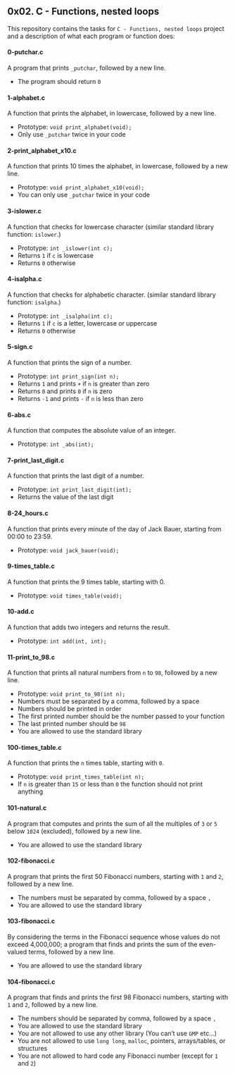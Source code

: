 ## 0x02. C - Functions, nested loops

This repository contains the tasks for `C - Functions, nested loops` project and a description of what each program or function does:

#### 0-putchar.c
A program that prints `_putchar`, followed by a new line.
* The program should return `0`

#### 1-alphabet.c
A function that prints the alphabet, in lowercase, followed by a new line.
* Prototype: `void print_alphabet(void);`
* Only use `_putchar` twice in your code

#### 2-print_alphabet_x10.c
A function that prints 10 times the alphabet, in lowercase, followed by a new line. 
* Prototype: `void print_alphabet_x10(void);` 
* You can only use `_putchar` twice in your code

#### 3-islower.c
A function that checks for lowercase character (similar standard library function: `islower`.)
* Prototype: `int _islower(int c);`
* Returns `1` if `c` is lowercase
* Returns `0` otherwise

#### 4-isalpha.c
A function that checks for alphabetic character. (similar standard library function: `isalpha`.)
* Prototype: `int _isalpha(int c);`
* Returns `1` if `c` is a letter, lowercase or uppercase
* Returns `0` otherwise

#### 5-sign.c
A function that prints the sign of a number.
* Prototype: `int print_sign(int n);`
* Returns `1` and prints `+` if `n` is greater than zero
* Returns `0` and prints `0` if `n` is zero
* Returns `-1` and prints `-` if `n` is less than zero

#### 6-abs.c
A function that computes the absolute value of an integer.
* Prototype: `int _abs(int);`

#### 7-print_last_digit.c
A function that prints the last digit of a number.
* Prototype: `int print_last_digit(int);`
 * Returns the value of the last digit

#### 8-24_hours.c
A function that prints every minute of the day of Jack Bauer, starting from 00:00 to 23:59.
* Prototype: `void jack_bauer(void);`

#### 9-times_table.c
A function that prints the 9 times table, starting with 0.
* Prototype: `void times_table(void);`

#### 10-add.c
A function that adds two integers and returns the result.
* Prototype: `int add(int, int);`

#### 11-print_to_98.c
A function that prints all natural numbers from `n` to `98`, followed by a new line.
* Prototype: `void print_to_98(int n);`
* Numbers must be separated by a comma, followed by a space
* Numbers should be printed in order
* The first printed number should be the number passed to your function
* The last printed number should be `98`
* You are allowed to use the standard library

#### 100-times_table.c
A function that prints the `n` times table, starting with `0`.
* Prototype: `void print_times_table(int n);`
* If `n` is greater than `15` or less than `0` the function should not print anything

#### 101-natural.c
A program that computes and prints the sum of all the multiples of `3` or `5` below `1024` (excluded), followed by a new line.
* You are allowed to use the standard library

#### 102-fibonacci.c
A program that prints the first 50 Fibonacci numbers, starting with `1` and `2`, followed by a new line.
* The numbers must be separated by comma, followed by a space `, ` 
* You are allowed to use the standard library

#### 103-fibonacci.c
By considering the terms in the Fibonacci sequence whose values do not exceed 4,000,000; a program that finds and prints the sum of the even-valued terms, followed by a new line.
* You are allowed to use the standard library

#### 104-fibonacci.c
A program that finds and prints the first 98 Fibonacci numbers, starting with `1` and `2`, followed by a new line.
* The numbers should be separated by comma, followed by a space `, `
* You are allowed to use the standard library
* You are not allowed to use any other library (You can’t use `GMP` etc…)
* You are not allowed to use `long long`, `malloc`, pointers, arrays/tables, or structures
* You are not allowed to hard code any Fibonacci number (except for `1` and `2`)

	





